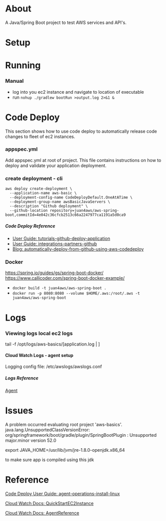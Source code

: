 # About

A Java/Spring Boot project to test AWS services and API's.


# Setup



# Running


### Manual

* log into you ec2 instance and navigate to location of executable
* run `nohup ./gradlew bootRun >output.log 2>&1 &`

# Code Deploy

This section shows how to use code deploy to automatically release code 
changes to fleet of ec2 instances. 

### appspec.yml

Add appspec.yml at root of project. This file contains instructions on how to 
deploy and validate your application deployment.

### create deployment - cli


```
aws deploy create-deployment \
  --application-name aws-basic \
  --deployment-config-name CodeDeployDefault.OneAtATime \
  --deployment-group-name awsBasicJavaServers \
  --description "Github deployment" \
  --github-location repository=juan4aws/aws-spring-boot,commitId=4e042c36cfcb2513c66a2247977ca1191a5d0ca9
```


##### Code Deploy Reference

* [User Guide: tutorials-github-deploy-application](https://docs.aws.amazon.com/codedeploy/latest/userguide/tutorials-github-deploy-application.html) 
* [User Guide: integrations-partners-github](https://docs.aws.amazon.com/codedeploy/latest/userguide/integrations-partners-github.html)
* [Blog: automatically-deploy-from-github-using-aws-codedeploy](https://aws.amazon.com/blogs/devops/automatically-deploy-from-github-using-aws-codedeploy/)



### Docker

https://spring.io/guides/gs/spring-boot-docker/
https://www.callicoder.com/spring-boot-docker-example/


- `docker build -t juan4aws/aws-spring-boot .`
- `docker run -p 8080:8080 --volume $HOME/.aws:/root/.aws -t juan4aws/aws-spring-boot`




# Logs 

### Viewing logs local ec2 logs 

tail -f /opt/logs/aws-basics/[application.log | ]


#### Cloud Watch Logs - agent setup

Logging config file: /etc/awslogs/awslogs.conf


##### Logs Reference 

[Agent](https://docs.aws.amazon.com/AmazonCloudWatch/latest/monitoring/Install-CloudWatch-Agent.html)


# Issues
A problem occurred evaluating root project 'aws-basics'.
java.lang.UnsupportedClassVersionError: org/springframework/boot/gradle/plugin/SpringBootPlugin : Unsupported major.minor version 52.0

export JAVA_HOME=/usr/lib/jvm/jre-1.8.0-openjdk.x86_64 

to make sure app is compiled using this jdk




# Reference



[Code Deploy User Guide: agent-operations-install-linux](https://docs.aws.amazon.com/codedeploy/latest/userguide/codedeploy-agent-operations-install-linux.html)

[Cloud Watch Docs: QuickStartEC2Instance](https://docs.aws.amazon.com/AmazonCloudWatch/latest/logs/QuickStartEC2Instance.html)

[Cloud Watch Docs: AgentReference](https://docs.aws.amazon.com/AmazonCloudWatch/latest/logs/AgentReference.html)



